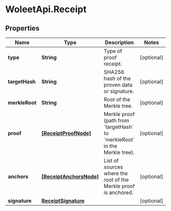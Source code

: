 # WoleetApi.Receipt

## Properties

Name | Type | Description | Notes
------------ | ------------- | ------------- | -------------
**type** | **String** | Type of proof receipt. | [optional] 
**targetHash** | **String** | SHA256 hash of the proven data or signature. | [optional] 
**merkleRoot** | **String** | Root of the Merkle tree. | [optional] 
**proof** | [**[ReceiptProofNode]**](ReceiptProofNode.md) | Merkle proof (path from &#x60;targetHash&#x60; to &#x60;merkleRoot&#x60; in the Merkle tree). | [optional] 
**anchors** | [**[ReceiptAnchorsNode]**](ReceiptAnchorsNode.md) | List of sources where the root of the Merkle proof is anchored. | [optional] 
**signature** | [**ReceiptSignature**](ReceiptSignature.md) |  | [optional] 



